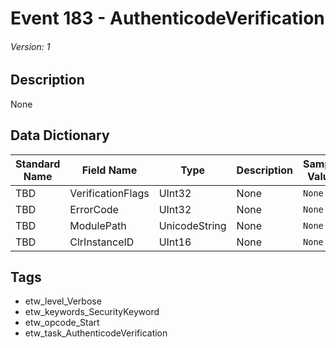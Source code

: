 # Event 183 - AuthenticodeVerification
###### Version: 1

## Description
None

## Data Dictionary
|Standard Name|Field Name|Type|Description|Sample Value|
|---|---|---|---|---|
|TBD|VerificationFlags|UInt32|None|`None`|
|TBD|ErrorCode|UInt32|None|`None`|
|TBD|ModulePath|UnicodeString|None|`None`|
|TBD|ClrInstanceID|UInt16|None|`None`|

## Tags
* etw_level_Verbose
* etw_keywords_SecurityKeyword
* etw_opcode_Start
* etw_task_AuthenticodeVerification